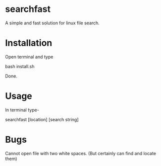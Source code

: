 # searchfast
A simple and fast solution for linux file search.
# Installation
Open terminal and type

 bash install.sh

Done. 

# Usage
In terminal type- 

searchfast [location] [search string]

# Bugs
Cannot open file with two white spaces.
(But certainly can find and locate them)
